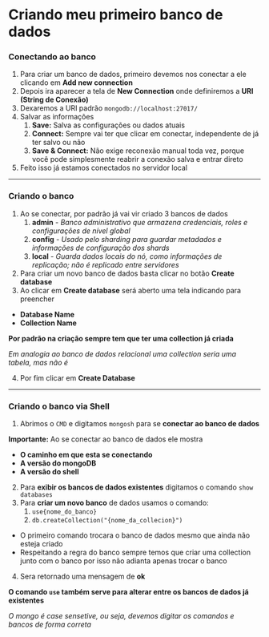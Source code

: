 # Criando meu primeiro banco de dados

### Conectando ao banco
1. Para criar um banco de dados, primeiro devemos nos conectar a ele clicando em __Add new connection__
2. Depois ira aparecer a tela de __New Connection__ onde definiremos a __URI (String de Conexão)__
3. Dexaremos a URI padrão `mongodb://localhost:27017/`
4. Salvar as informações
   1. __Save:__ Salva as configurações ou dados atuais
   2. __Connect:__ Sempre vai ter que clicar em conectar, independente de já ter salvo ou não
   3. __Save & Connect:__ Não exige reconexão manual toda vez, porque você pode simplesmente reabrir a conexão salva e entrar direto
5. Feito isso já estamos conectados no servidor local
---
### Criando o banco
1. Ao se conectar, por padrão já vai vir criado 3 bancos de dados
   1. __admin__ - _Banco administrativo que armazena credenciais, roles e configurações de nível global_
   2. __config__ - _Usado pelo sharding para guardar metadados e informações de configuração dos shards_
   3. __local__ - _Guarda dados locais do nó, como informações de replicação; não é replicado entre servidores_
2. Para criar um novo banco de dados basta clicar no botão __Create database__
3. Ao clicar em __Create database__ será aberto uma tela indicando para preencher
* __Database Name__
* __Collection Name__

__Por padrão na criação sempre tem que ter uma collection já criada__

_Em analogia ao banco de dados relacional uma collection seria uma tabela, mas não é_

4. Por fim clicar em __Create Database__
---
### Criando o banco via Shell
1. Abrimos o `CMD` e digitamos `mongosh` para se __conectar ao banco de dados__

__Importante:__ Ao se conectar ao banco de dados ele mostra
* __O caminho em que esta se conectando__
* __A versão do mongoDB__
* __A versão do shell__
2. Para __exibir os bancos de dados existentes__ digitamos o comando `show databases`
3. Para __criar um novo banco__ de dados usamos o comando:
   1. `use{nome_do_banco}`
   2. `db.createCollection("{nome_da_collecion}")`

* O primeiro comando trocara o banco de dados mesmo que ainda não esteja criado
* Respeitando a regra do banco sempre temos que criar uma collection junto com o banco por isso não adianta apenas trocar o banco

4. Sera retornado uma mensagem de __ok__

__O comando `use` também serve para alterar entre os bancos de dados já existentes__

_O mongo é case sensetive, ou seja, devemos digitar os comandos e bancos de forma correta_